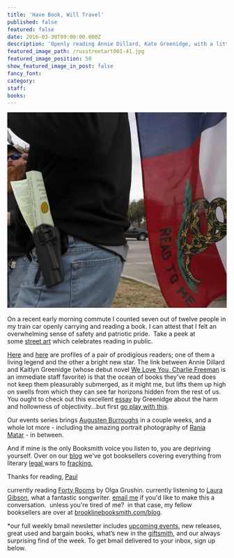 ```yaml
---
title: 'Have Book, Will Travel'
published: false
featured: false
date: 2016-03-30T09:00:00.000Z
description: 'Openly reading Annie Dillard, Kate Greenidge, with a little Mondripong in there, too.'
featured_image_path: /russtreetart001-41.jpg
featured_image_position: 50
show_featured_image_in_post: false
fancy_font:
category:
staff:
books:
---
```



![](/uploads/versions/opencarry1---x----552-491x---.jpg)

On a recent early morning commute I counted seven out of twelve people in my train car openly carrying and reading a book. I can attest that I felt an overwhelming sense of safety and patriotic pride.&nbsp;
Take a peek at some&nbsp;[street art](http://ebookfriendly.com/books-libraries-in-street-art/)&nbsp;which celebrates reading in public.

[Here](http://lithub.com/contemplating-the-infinite-with-annie-dillard/)&nbsp;and&nbsp;[here](http://publishersweekly.com/pw/by-topic/authors/profiles/article/69767-a-new-take-on-race.html)&nbsp;are profiles of a pair of prodigious readers; one of them a living legend and the other a bright new star. The link between Annie Dillard and Kaitlyn Greenidge (whose debut novel&nbsp;[We Love You, Charlie Freeman](http://www.nytimes.com/2016/03/18/books/review-we-love-you-charlie-freeman-kaitlyn-greenidges-debut-novel.html?_r=0)&nbsp;is an immediate staff favorite) is that the ocean of books they've read does not keep them pleasurably submerged, as it might me, but lifts them up high on swells from which they can see far horizons hidden from the rest of us. You ought to check out this excellent&nbsp;[essay](http://www.nytimes.com/2016/03/27/opinion/sunday/my-mothers-garden.html)&nbsp;by Greenidge about the harm and hollowness of objectivity...but first&nbsp;[go play with this](http://www.kmhcreative.com/labs/demos/MondriPong/index.html).

Our events series brings&nbsp;[Augusten Burroughs](http://www.brooklinebooksmith.com/events/2016-04/augusten-burroughs-lust--wonder-a-memoir/)&nbsp;in a couple weeks, and a whole lot more - including the amazing portrait photography of&nbsp;[Rania Matar](http://www.brooklinebooksmith.com/events/2016-03/rania-matar-lenfant-femme/)&nbsp;- in between.&nbsp;

And if mine is the only Booksmith voice you listen to, you are depriving yourself. Over on our [blog](http://www.brooklinebooksmith.com/blog/)&nbsp;we've got booksellers covering everything from literary&nbsp;[legal&nbsp;](http://www.brooklinebooksmith.com/2016/03/21/this-week-in-books-google-seals-the-deal/)wars to&nbsp;[fracking.](http://www.brooklinebooksmith.com/2016/03/29/lets-talk-about-fracking/)

Thanks for reading,
[Paul](http://www.ptpainter.com/)

currently reading&nbsp;[Forty Rooms](http://www.brooklinebooksmith-shop.com/book/9781101982334)&nbsp;by Olga Grushin.
currently listening to&nbsp;[Laura Gibson](https://www.youtube.com/watch?v=jZQS_o1eT7Y), what a fantastic songwriter.
[email me](paul@brooklinebooksmith.com)&nbsp;if you'd like to make this a conversation.&nbsp;
unless you're tired of me?&nbsp;
in that case, my fellow booksellers are
over at&nbsp;[brooklinebooksmith.com/blog](http://www.brooklinebooksmith.com/blog/).

\*our full weekly bmail newsletter includes&nbsp;[upcoming events](http://www.brooklinebooksmith.com/events/), new releases, great used and bargain books, what’s new in the&nbsp;[giftsmith](http://www.brooklinebooksmith.com/giftsmith/), and our always surprising find of the week. To get bmail delivered to your inbox, sign up below.